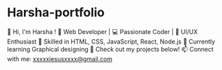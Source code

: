 # Harsha-portfolio
👋 Hi, I'm Harsha ! 🚀 Web Developer | 💻 Passionate Coder | 🎨 UI/UX Enthusiast 🔧 Skilled in HTML, CSS, JavaScript, React, Node.js 🌱 Currently learning Graphical designing  📌 Check out my projects below! 📫 Connect with me: xxxxxjesusxxxx@gmail.com
